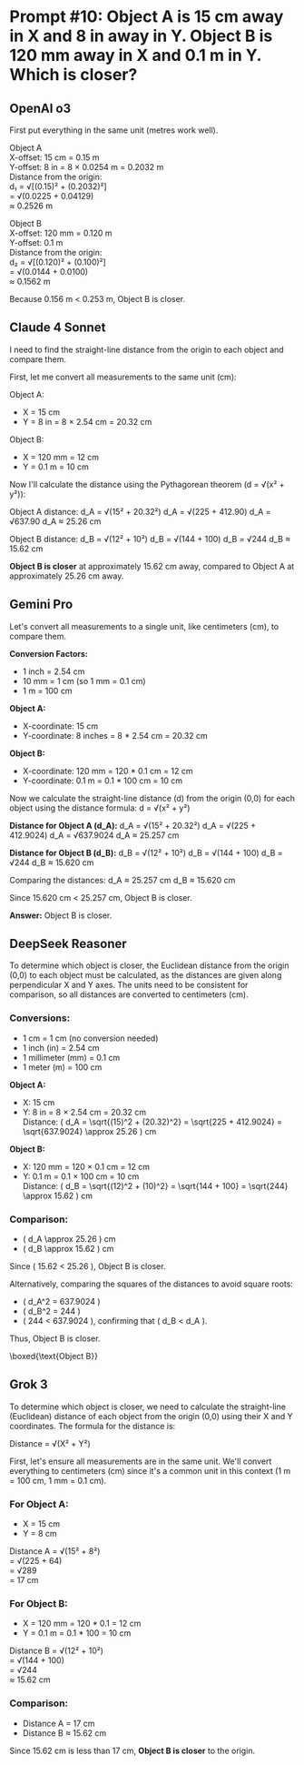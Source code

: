 # Prompt #10: Object A is 15 cm away in X and 8 in away in Y. Object B is 120 mm away in X and 0.1 m in Y. Which is closer?

## OpenAI o3
First put everything in the same unit (metres work well).

Object A  
  X-offset: 15 cm = 0.15 m  
  Y-offset: 8 in = 8 × 0.0254 m = 0.2032 m  
  Distance from the origin:  
        d₁ = √[(0.15)² + (0.2032)²]  
            = √(0.0225 + 0.04129)  
            ≈ 0.2526 m

Object B  
  X-offset: 120 mm = 0.120 m  
  Y-offset: 0.1 m  
  Distance from the origin:  
        d₂ = √[(0.120)² + (0.100)²]  
            = √(0.0144 + 0.0100)  
            ≈ 0.1562 m

Because 0.156 m < 0.253 m, Object B is closer.

## Claude 4 Sonnet
I need to find the straight-line distance from the origin to each object and compare them.

First, let me convert all measurements to the same unit (cm):

Object A:
- X = 15 cm
- Y = 8 in = 8 × 2.54 cm = 20.32 cm

Object B:
- X = 120 mm = 12 cm
- Y = 0.1 m = 10 cm

Now I'll calculate the distance using the Pythagorean theorem (d = √(x² + y²)):

Object A distance:
d_A = √(15² + 20.32²)
d_A = √(225 + 412.90)
d_A = √637.90
d_A ≈ 25.26 cm

Object B distance:
d_B = √(12² + 10²)
d_B = √(144 + 100)
d_B = √244
d_B ≈ 15.62 cm

**Object B is closer** at approximately 15.62 cm away, compared to Object A at approximately 25.26 cm away.

## Gemini Pro
Let's convert all measurements to a single unit, like centimeters (cm), to compare them.

**Conversion Factors:**
*   1 inch = 2.54 cm
*   10 mm = 1 cm (so 1 mm = 0.1 cm)
*   1 m = 100 cm

**Object A:**
*   X-coordinate: 15 cm
*   Y-coordinate: 8 inches = 8 * 2.54 cm = 20.32 cm

**Object B:**
*   X-coordinate: 120 mm = 120 * 0.1 cm = 12 cm
*   Y-coordinate: 0.1 m = 0.1 * 100 cm = 10 cm

Now we calculate the straight-line distance (d) from the origin (0,0) for each object using the distance formula: d = √(x² + y²)

**Distance for Object A (d_A):**
d_A = √(15² + 20.32²)
d_A = √(225 + 412.9024)
d_A = √637.9024
d_A ≈ 25.257 cm

**Distance for Object B (d_B):**
d_B = √(12² + 10²)
d_B = √(144 + 100)
d_B = √244
d_B ≈ 15.620 cm

Comparing the distances:
d_A ≈ 25.257 cm
d_B ≈ 15.620 cm

Since 15.620 cm < 25.257 cm, Object B is closer.

**Answer:** Object B is closer.

## DeepSeek Reasoner
To determine which object is closer, the Euclidean distance from the origin (0,0) to each object must be calculated, as the distances are given along perpendicular X and Y axes. The units need to be consistent for comparison, so all distances are converted to centimeters (cm).

### Conversions:
- 1 cm = 1 cm (no conversion needed)
- 1 inch (in) = 2.54 cm
- 1 millimeter (mm) = 0.1 cm
- 1 meter (m) = 100 cm

**Object A:**
- X: 15 cm
- Y: 8 in = 8 × 2.54 cm = 20.32 cm  
Distance: \( d_A = \sqrt{(15)^2 + (20.32)^2} = \sqrt{225 + 412.9024} = \sqrt{637.9024} \approx 25.26 \) cm

**Object B:**
- X: 120 mm = 120 × 0.1 cm = 12 cm
- Y: 0.1 m = 0.1 × 100 cm = 10 cm  
Distance: \( d_B = \sqrt{(12)^2 + (10)^2} = \sqrt{144 + 100} = \sqrt{244} \approx 15.62 \) cm

### Comparison:
- \( d_A \approx 25.26 \) cm
- \( d_B \approx 15.62 \) cm

Since \( 15.62 < 25.26 \), Object B is closer.

Alternatively, comparing the squares of the distances to avoid square roots:
- \( d_A^2 = 637.9024 \)
- \( d_B^2 = 244 \)
- \( 244 < 637.9024 \), confirming that \( d_B < d_A \).

Thus, Object B is closer.

\boxed{\text{Object B}}

## Grok 3
To determine which object is closer, we need to calculate the straight-line (Euclidean) distance of each object from the origin (0,0) using their X and Y coordinates. The formula for the distance is:

Distance = √(X² + Y²)

First, let's ensure all measurements are in the same unit. We'll convert everything to centimeters (cm) since it's a common unit in this context (1 m = 100 cm, 1 mm = 0.1 cm).

### For Object A:
- X = 15 cm
- Y = 8 cm

Distance A = √(15² + 8²)  
           = √(225 + 64)  
           = √289  
           = 17 cm

### For Object B:
- X = 120 mm = 120 * 0.1 = 12 cm
- Y = 0.1 m = 0.1 * 100 = 10 cm

Distance B = √(12² + 10²)  
           = √(144 + 100)  
           = √244  
           ≈ 15.62 cm

### Comparison:
- Distance A = 17 cm
- Distance B ≈ 15.62 cm

Since 15.62 cm is less than 17 cm, **Object B is closer** to the origin.

